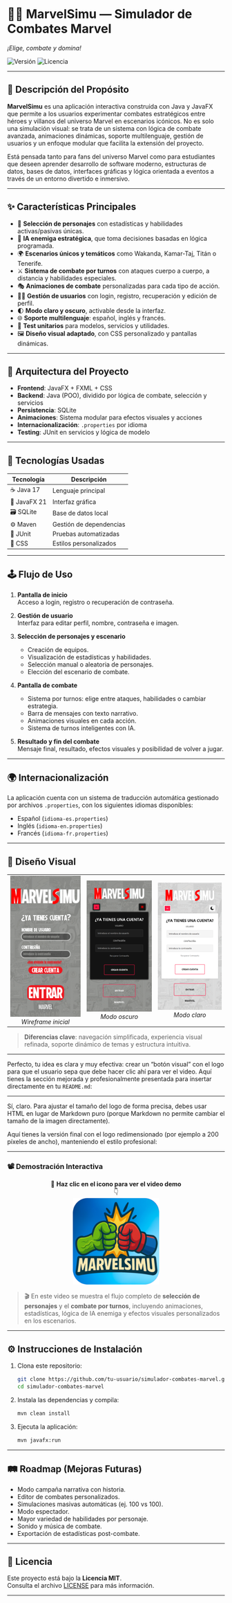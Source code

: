 # 🦸‍♂️ MarvelSimu — Simulador de Combates Marvel  
*¡Elige, combate y domina!*

![Versión](https://img.shields.io/badge/version-1.0.0-blue.svg)
![Licencia](https://img.shields.io/badge/licencia-MIT-yellow.svg)

---

## 🧩 Descripción del Propósito

**MarvelSimu** es una aplicación interactiva construida con Java y JavaFX que permite a los usuarios experimentar combates estratégicos entre héroes y villanos del universo Marvel en escenarios icónicos. No es solo una simulación visual: se trata de un sistema con lógica de combate avanzada, animaciones dinámicas, soporte multilenguaje, gestión de usuarios y un enfoque modular que facilita la extensión del proyecto.

Está pensada tanto para fans del universo Marvel como para estudiantes que deseen aprender desarrollo de software moderno, estructuras de datos, bases de datos, interfaces gráficas y lógica orientada a eventos a través de un entorno divertido e inmersivo.

---

## ✨ Características Principales

- 🧠 **Selección de personajes** con estadísticas y habilidades activas/pasivas únicas.
- 🦾 **IA enemiga estratégica**, que toma decisiones basadas en lógica programada.
- 🌍 **Escenarios únicos y temáticos** como Wakanda, Kamar-Taj, Titán o Tenerife.
- ⚔️ **Sistema de combate por turnos** con ataques cuerpo a cuerpo, a distancia y habilidades especiales.
- 🎭 **Animaciones de combate** personalizadas para cada tipo de acción.
- 🧑‍💼 **Gestión de usuarios** con login, registro, recuperación y edición de perfil.
- 🌓 **Modo claro y oscuro**, activable desde la interfaz.
- 🌐 **Soporte multilenguaje**: español, inglés y francés.
- 🧪 **Test unitarios** para modelos, servicios y utilidades.
- 🖼️ **Diseño visual adaptado**, con CSS personalizado y pantallas dinámicas.

---

## 🧱 Arquitectura del Proyecto

- **Frontend**: JavaFX + FXML + CSS  
- **Backend**: Java (POO), dividido por lógica de combate, selección y servicios  
- **Persistencia**: SQLite  
- **Animaciones**: Sistema modular para efectos visuales y acciones  
- **Internacionalización**: `.properties` por idioma  
- **Testing**: JUnit en servicios y lógica de modelo  

---

## 🧪 Tecnologías Usadas

| Tecnología    | Descripción              |
|---------------|--------------------------|
| ☕ Java 17     | Lenguaje principal       |
| 🎨 JavaFX 21  | Interfaz gráfica         |
| 🗃️ SQLite     | Base de datos local      |
| ⚙️ Maven      | Gestión de dependencias  |
| 🧪 JUnit       | Pruebas automatizadas    |
| 🎨 CSS        | Estilos personalizados   |

---

## 🕹️ Flujo de Uso

1. **Pantalla de inicio**  
   Acceso a login, registro o recuperación de contraseña.

2. **Gestión de usuario**  
   Interfaz para editar perfil, nombre, contraseña e imagen.

3. **Selección de personajes y escenario**  
   - Creación de equipos.
   - Visualización de estadísticas y habilidades.
   - Selección manual o aleatoria de personajes.
   - Elección del escenario de combate.

4. **Pantalla de combate**  
   - Sistema por turnos: elige entre ataques, habilidades o cambiar estrategia.
   - Barra de mensajes con texto narrativo.
   - Animaciones visuales en cada acción.
   - Sistema de turnos inteligentes con IA.

5. **Resultado y fin del combate**  
   Mensaje final, resultado, efectos visuales y posibilidad de volver a jugar.

---

## 🌍 Internacionalización

La aplicación cuenta con un sistema de traducción automática gestionado por archivos `.properties`, con los siguientes idiomas disponibles:

- Español (`idioma-es.properties`)
- Inglés (`idioma-en.properties`)
- Francés (`idioma-fr.properties`)

---

## 🎨 Diseño Visual

<div align="center">
  <table>
    <tr>
      <td align="center">
        <img src="docs/images/prototipo-inicial.png" width="250px" alt="Wireframe inicial"/>
        <br/>
        <i>Wireframe inicial</i>
      </td>
      <td align="center">
        <img src="docs/images/inicio-oscuro.png" width="250px" alt="Modo Oscuro"/>
        <br/>
        <i>Modo oscuro</i>
      </td>
      <td align="center">
        <img src="docs/images/inicio-claro.png" width="250px" alt="Modo Claro"/>
        <br/>
        <i>Modo claro</i>
      </td>
    </tr>
  </table>
</div>

> **Diferencias clave**: navegación simplificada, experiencia visual refinada, soporte dinámico de temas y estructura intuitiva.

---

Perfecto, tu idea es clara y muy efectiva: crear un “botón visual” con el logo para que el usuario sepa que debe hacer clic ahí para ver el video. Aquí tienes la sección mejorada y profesionalmente presentada para insertar directamente en tu `README.md`:

---

Sí, claro. Para ajustar el tamaño del logo de forma precisa, debes usar HTML en lugar de Markdown puro (porque Markdown no permite cambiar el tamaño de la imagen directamente).

Aquí tienes la versión final con el logo redimensionado (por ejemplo a 200 píxeles de ancho), manteniendo el estilo profesional:

---

### 📽️ Demostración Interactiva

<div align="center">

🔴 **Haz clic en el icono para ver el video demo**  
👇  
<a href="https://www.youtube.com/shorts/X0rGoab48bI">
  <img src="docs/images/icon-logo.png" width="200" alt="Ver demo en YouTube"/>
</a>

</div>

> 🎬 En este video se muestra el flujo completo de **selección de personajes** y el **combate por turnos**, incluyendo animaciones, estadísticas, lógica de IA enemiga y efectos visuales personalizados en los escenarios.

---

## ⚙️ Instrucciones de Instalación

1. Clona este repositorio:
   ```bash
   git clone https://github.com/tu-usuario/simulador-combates-marvel.git
   cd simulador-combates-marvel
   ```

2. Instala las dependencias y compila:
   ```bash
   mvn clean install
   ```

3. Ejecuta la aplicación:
   ```bash
   mvn javafx:run
   ```

---

## 🛤️ Roadmap (Mejoras Futuras)

- Modo campaña narrativa con historia.
- Editor de combates personalizados.
- Simulaciones masivas automáticas (ej. 100 vs 100).
- Modo espectador.
- Mayor variedad de habilidades por personaje.
- Sonido y música de combate.
- Exportación de estadísticas post-combate.

---

## 📜 Licencia

Este proyecto está bajo la **Licencia MIT**.  
Consulta el archivo [LICENSE](LICENSE) para más información.

---
